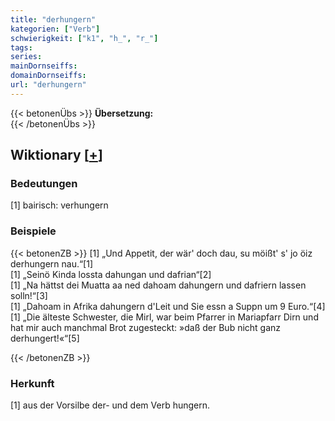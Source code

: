 ```yaml
---
title: "derhungern"
kategorien: ["Verb"]
schwierigkeit: ["k1", "h_", "r_"]
tags:
series:
mainDornseiffs:
domainDornseiffs:
url: "derhungern"
---
```


{{< betonenÜbs >}}
**Übersetzung:**  
{{< /betonenÜbs >}}

## Wiktionary [[+](https://de.wiktionary.org/wiki/derhungern)]

### Bedeutungen
[1] bairisch: verhungern  

### Beispiele
{{< betonenZB >}}
[1] „Und Appetit, der wär' doch dau, su möißt' s' jo öiz derhungern nau.“[1]  
[1] „Seinö Kinda lossta dahungan und dafrian“[2]  
[1] „Na hättst dei Muatta aa ned dahoam dahungern und dafriern lassen solln!“[3]  
[1] „Dahoam in Afrika dahungern d'Leit und Sie essn a Suppn um 9 Euro.“[4]  
[1] „Die älteste Schwester, die Mirl, war beim Pfarrer in Mariapfarr Dirn und hat mir auch manchmal Brot zugesteckt: »daß der Bub nicht ganz derhungert!«“[5]  

{{< /betonenZB >}}
### Herkunft
[1] aus der Vorsilbe der- und dem Verb hungern.  



